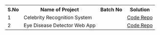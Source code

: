 <table>
  <tr>
    <th>S.No</th>
    <th>Name of Project</th>
    <th>Batch No</th>
    <th>Solution</th>
  </tr>
  <tr>
    <td>1</td>
    <td>Celebrity Recognition System</td>
    <td></td>
    <td><a href="https://github.com/maddydevgits/celebrity-face-recognition/tree/master">Code Repo</td>
  </tr>
  <tr>
    <td>2</td>
    <td>Eye Disease Detector Web App</td>
    <td></td>
    <td><a href="">Code Repo</td>
  </tr>
</table>
